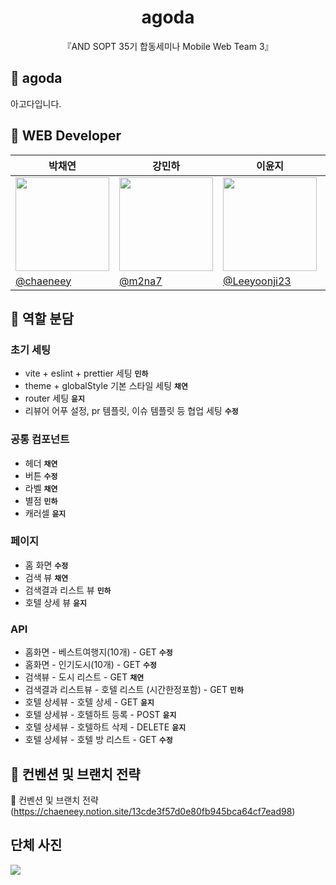 <div align="center">
  
# agoda

 『AND SOPT 35기 합동세미나 Mobile Web Team 3』
</div>

## 🌊 agoda
아고다입니다.

## 🌊 WEB Developer

| <center> 박채연 </center>| <center>강민하 </center>| <center>이윤지</center>| <center>한수정</center>|
| -------------------------------------------------------------------------------------------------- | ------------------------------------------------------------------------------------------------------- | ------------------------------------------------------------------------------------------------- | ------------------------------------------------------------------------------------------------- |
| <center> <img width="150px" src="https://avatars.githubusercontent.com/u/127743435?v=4" /></center> | <center><img width="150px" src="https://avatars.githubusercontent.com/u/118591632?v=4" /></center> | <center><img width="150px" src="https://avatars.githubusercontent.com/u/90778858?v=4" /></center> | <center><img width="150px" src="https://avatars.githubusercontent.com/u/90364839?v=4" /></center> |
| [@chaeneey](https://github.com/chaeneey) | [@m2na7](https://github.com/m2na7y) | [@Leeyoonji23](https://github.com/Leeyoonji23) | [@hansoojeongsj](https://github.com/hansoojeongsj) |


## 🌊 역할 분담

### 초기 세팅
- vite + eslint + prettier 세팅 **`민하`**
- theme + globalStyle 기본 스타일 세팅 **`채연`**
- router 세팅 **`윤지`**
- 리뷰어 어푸 설정, pr 템플릿, 이슈 템플릿 등 협업 세팅 **`수정`**

### 공통 컴포넌트
- 헤더 **`채연`**
- 버튼 **`수정`**
- 라벨 **`채연`**
- 별점 **`민하`**
- 캐러셀 **`윤지`**

### 페이지
- 홈 화면 **`수정`**
- 검색 뷰 **`채연`**
- 검색결과 리스트 뷰 **`민하`**
- 호텔 상세 뷰 **`윤지`**

### API
- 홈화면 - 베스트여행지(10개) - GET **`수정`**
- 홈화면 - 인기도시(10개) - GET **`수정`**
- 검색뷰 - 도시 리스트 - GET **`채연`**
- 검색결과 리스트뷰 - 호텔 리스트 (시간한정포함) - GET **`민하`**
- 호텔 상세뷰 - 호텔 상세 - GET **`윤지`**
- 호텔 상세뷰 - 호텔하트 등록 - POST **`윤지`**
- 호텔 상세뷰 - 호텔하트 삭제 - DELETE **`윤지`**
- 호텔 상세뷰 - 호텔 방 리스트 - GET **`수정`**

## 🌊 컨벤션 및 브랜치 전략
📁 컨벤션 및 브랜치 전략(https://chaeneey.notion.site/13cde3f57d0e80fb945bca64cf7ead98)


## 단체 사진
![](https://img.notionusercontent.com/s3/prod-files-secure%2F3377ba65-6eb2-4d43-8ca8-c2de07a4aaf8%2F68439958-dfd0-4ea9-a3dd-cce44751bafe%2FIMG_2657.jpeg/size/w=1700?exp=1732792881&sig=c6skidawlfU6_AFEPGZO8ZVDC0P0aV6n6wFkc4wOEms)

